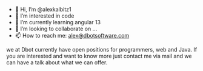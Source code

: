 - 👋 Hi, I’m @alexkalbitz1
- 👀 I’m interested in code
- 🌱 I’m currently learning angular 13
- 💞️ I’m looking to collaborate on ...
- 📫 How to reach me: alex@dbotsoftware.com

we at Dbot currently have open positions for programmers, web and Java. 
If you are interested and want to know more just contact me via mail and we can have a talk about what we can offer.

<!---
alexkalbitz1/alexkalbitz1 is a ✨ special ✨ repository because its `README.md` (this file) appears on your GitHub profile.
You can click the Preview link to take a look at your changes.
--->
